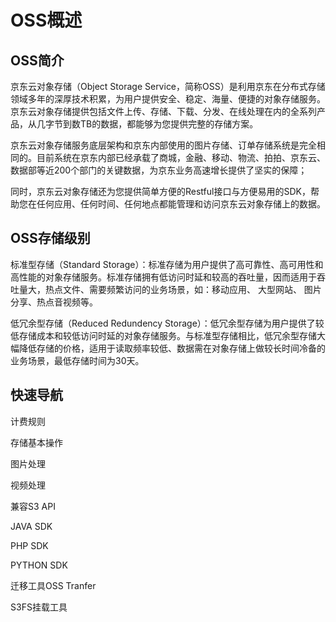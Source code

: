 # OSS概述

## OSS简介

京东云对象存储（Object Storage Service，简称OSS）是利用京东在分布式存储领域多年的深厚技术积累，为用户提供安全、稳定、海量、便捷的对象存储服务。京东云对象存储提供包括文件上传、存储、下载、分发、在线处理在内的全系列产品，从几字节到数TB的数据，都能够为您提供完整的存储方案。

京东云对象存储服务底层架构和京东内部使用的图片存储、订单存储系统是完全相同的。目前系统在京东内部已经承载了商城，金融、移动、物流、拍拍、京东云、数据部等近200个部门的关键数据，为京东业务高速增长提供了坚实的保障；

同时，京东云对象存储还为您提供简单方便的Restful接口与方便易用的SDK，帮助您在任何应用、任何时间、任何地点都能管理和访问京东云对象存储上的数据。

## OSS存储级别
标准型存储（Standard Storage）：标准存储为用户提供了高可靠性、高可用性和高性能的对象存储服务。标准存储拥有低访问时延和较高的吞吐量，因而适用于吞吐量大，热点文件、需要频繁访问的业务场景，如：移动应用、 大型网站、 图片分享、热点音视频等。

低冗余型存储（Reduced Redundency Storage）：低冗余型存储为用户提供了较低存储成本和较低访问时延的对象存储服务。与标准型存储相比，低冗余型存储大幅降低存储的价格，适用于读取频率较低、数据需在对象存储上做较长时间冷备的业务场景，最低存储时间为30天。

## 快速导航

计费规则

存储基本操作

图片处理

视频处理

兼容S3 API

JAVA SDK

PHP SDK

PYTHON SDK

迁移工具OSS Tranfer

S3FS挂载工具
